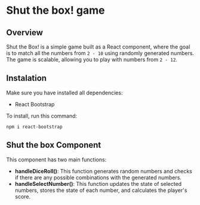 # Shut the box! game

## Overview
Shut the Box! is a simple game built as a React component, where the goal is to match all the numbers from `2 - 10` using randomly generated numbers. The game is scalable, allowing you to play with numbers from `2 - 12`.

## Instalation
Make sure you have installed all dependencies:
- React Bootstrap

To install, run this command:
```
npm i react-bootstrap
```

## Shut the box Component

This component has two main functions:
- **handleDiceRoll()**: This function generates random numbers and checks if there are any possible combinations with the generated numbers.
- **handleSelectNumber()**: This function updates the state of selected numbers, stores the state of each number, and calculates the player's score.

